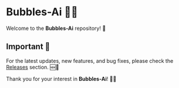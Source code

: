 # Bubbles-Ai 🧠✨

Welcome to the **Bubbles-Ai** repository! 👋

## Important 🚨

For the latest updates, new features, and bug fixes, please check the [Releases](https://github.com/KernFerm/Bubbles-Ai/releases) section. 🆕🔧

Thank you for your interest in **Bubbles-Ai**! 🙏😊
